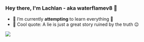 ### Hey there, I'm Lachlan - aka waterflamev8 👋

- 🌱 I’m currently **attempting** to learn everything 🤨
- 💬 Cool quote: A lie is just a great story ruined by the truth 😉

![](https://github-readme-stats.vercel.app/api?username=waterflamev8&count_private=true&show_icons=true&hide_border=true&include_all_commits=true&theme=tokyonight&custom_title=Lachlan%27s%20Github%20Stats)
